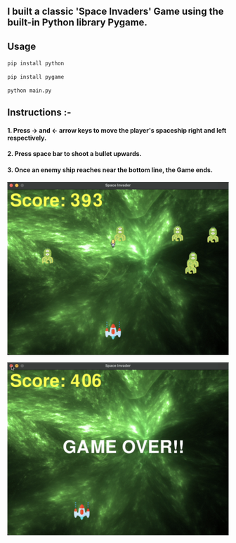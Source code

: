 ## I built a classic 'Space Invaders' Game using the built-in Python library Pygame.


## Usage

```bash
pip install python

```

```bash
pip install pygame

```

```bash
python main.py

```

## Instructions :-
  #### 1. Press -> and <- arrow keys to move the player's spaceship right and left respectively.
  #### 2. Press space bar to shoot a bullet upwards.
  #### 3. Once an enemy ship reaches near the bottom line, the Game ends.

![](https://github.com/riyasachdeva04/space-invader/blob/main/images/space_invaders_2.png)


![](https://github.com/riyasachdeva04/space-invader/blob/main/images/space_invaders_1.png)
